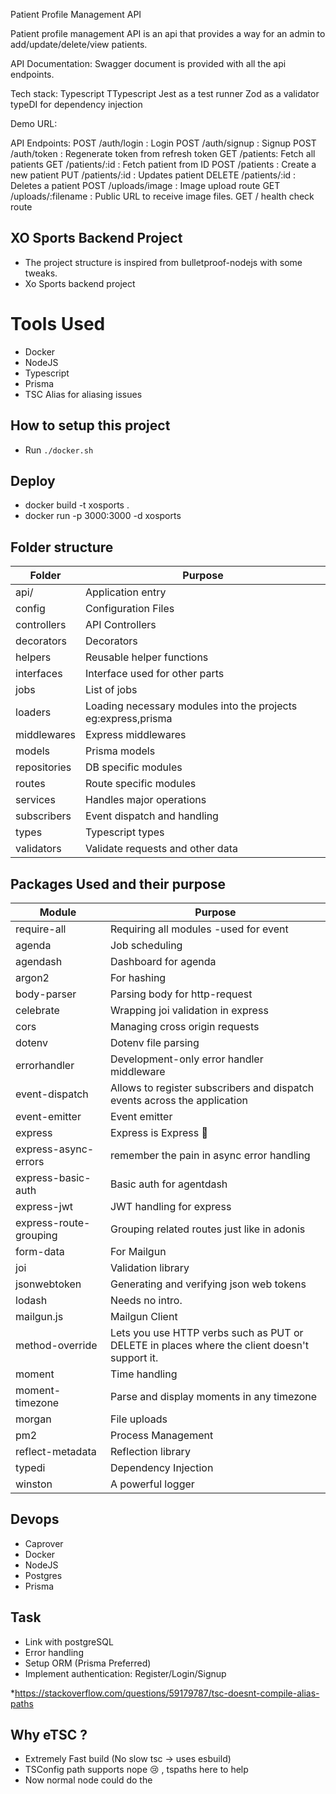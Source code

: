 Patient Profile Management API

Patient profile management API is an api that provides a way for an admin to add/update/delete/view patients.

API Documentation:
Swagger document is provided with all the api endpoints.

Tech stack:
Typescript
TTypescript
Jest as a test runner
Zod as a validator
typeDI for dependency injection

Demo URL:

API Endpoints:
POST /auth/login : Login
POST /auth/signup : Signup
POST /auth/token : Regenerate token from refresh token
GET /patients: Fetch all patients
GET /patients/:id : Fetch patient from ID
POST /patients : Create a new patient
PUT /patients/:id : Updates patient
DELETE /patients/:id : Deletes a patient
POST /uploads/image : Image upload route
GET /uploads/:filename : Public URL to receive image files.
GET / health check route

## XO Sports Backend Project

- The project structure is inspired from bulletproof-nodejs with some tweaks.
- Xo Sports backend project

# Tools Used

- Docker
- NodeJS
- Typescript
- Prisma
- TSC Alias for aliasing issues

## How to setup this project

- Run `./docker.sh`

## Deploy

- docker build -t xosports .
- docker run -p 3000:3000 -d xosports

## Folder structure

| Folder       | Purpose                                                       |
| ------------ | ------------------------------------------------------------- |
| api/         | Application entry                                             |
| config       | Configuration Files                                           |
| controllers  | API Controllers                                               |
| decorators   | Decorators                                                    |
| helpers      | Reusable helper functions                                     |
| interfaces   | Interface used for other parts                                |
| jobs         | List of jobs                                                  |
| loaders      | Loading necessary modules into the projects eg:express,prisma |
| middlewares  | Express middlewares                                           |
| models       | Prisma models                                                 |
| repositories | DB specific modules                                           |
| routes       | Route specific modules                                        |
| services     | Handles major operations                                      |
| subscribers  | Event dispatch and handling                                   |
| types        | Typescript types                                              |
| validators   | Validate requests and other data                              |

## Packages Used and their purpose

| Module                 | Purpose                                                                                      |
| ---------------------- | -------------------------------------------------------------------------------------------- |
| require-all            | Requiring all modules -used for event                                                        |
| agenda                 | Job scheduling                                                                               |
| agendash               | Dashboard for agenda                                                                         |
| argon2                 | For hashing                                                                                  |
| body-parser            | Parsing body for http-request                                                                |
| celebrate              | Wrapping joi validation in express                                                           |
| cors                   | Managing cross origin requests                                                               |
| dotenv                 | Dotenv file parsing                                                                          |
| errorhandler           | Development-only error handler middleware                                                    |
| event-dispatch         | Allows to register subscribers and dispatch events across the application                    |
| event-emitter          | Event emitter                                                                                |
| express                | Express is Express 🙂                                                                        |
| express-async-errors   | remember the pain in async error handling                                                    |
| express-basic-auth     | Basic auth for agentdash                                                                     |
| express-jwt            | JWT handling for express                                                                     |
| express-route-grouping | Grouping related routes just like in adonis                                                  |
| form-data              | For Mailgun                                                                                  |
| joi                    | Validation library                                                                           |
| jsonwebtoken           | Generating and verifying json web tokens                                                     |
| lodash                 | Needs no intro.                                                                              |
| mailgun.js             | Mailgun Client                                                                               |
| method-override        | Lets you use HTTP verbs such as PUT or DELETE in places where the client doesn't support it. |
| moment                 | Time handling                                                                                |
| moment-timezone        | Parse and display moments in any timezone                                                    |
| morgan                 | File uploads                                                                                 |
| pm2                    | Process Management                                                                           |
| reflect-metadata       | Reflection library                                                                           |
| typedi                 | Dependency Injection                                                                         |
| winston                | A powerful logger                                                                            |

## Devops

- Caprover
- Docker
- NodeJS
- Postgres
- Prisma

## Task

- Link with postgreSQL
- Error handling
- Setup ORM (Prisma Preferred)
- Implement authentication: Register/Login/Signup

\*https://stackoverflow.com/questions/59179787/tsc-doesnt-compile-alias-paths

## Why eTSC ?

- Extremely Fast build (No slow tsc -> uses esbuild)
- TSConfig path supports nope 😢 , tspaths here to help
- Now normal node could do the
